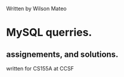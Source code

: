 Written by Wilson Mateo

MySQL querries.
=========================================

assignements, and solutions.
--------------


written for CS155A at CCSF
